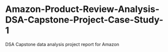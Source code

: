 # Amazon-Product-Review-Analysis-DSA-Capstone-Project-Case-Study-1
 DSA Capstone data analysis project report for Amazon
